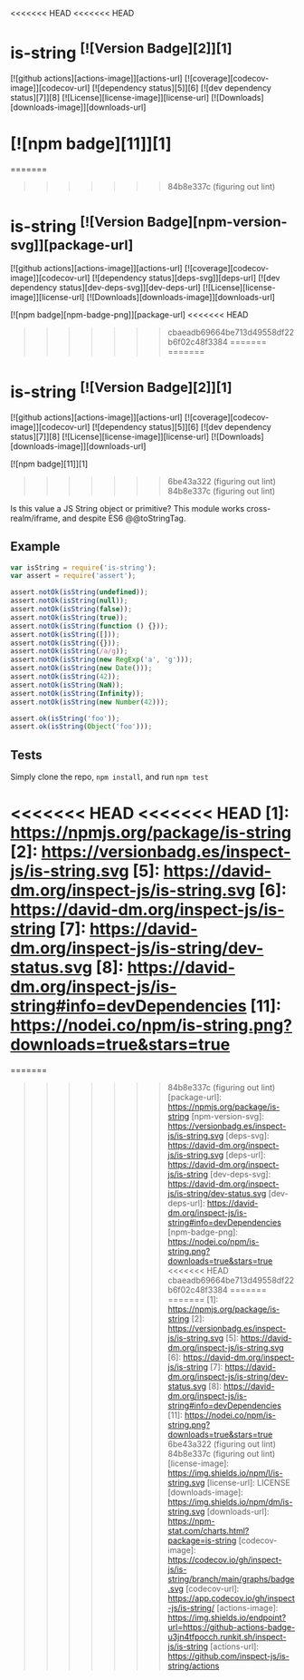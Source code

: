 <<<<<<< HEAD
<<<<<<< HEAD
# is-string <sup>[![Version Badge][2]][1]</sup>

[![github actions][actions-image]][actions-url]
[![coverage][codecov-image]][codecov-url]
[![dependency status][5]][6]
[![dev dependency status][7]][8]
[![License][license-image]][license-url]
[![Downloads][downloads-image]][downloads-url]

[![npm badge][11]][1]
=======
=======
>>>>>>> 84b8e337c (figuring out lint)
# is-string <sup>[![Version Badge][npm-version-svg]][package-url]</sup>

[![github actions][actions-image]][actions-url]
[![coverage][codecov-image]][codecov-url]
[![dependency status][deps-svg]][deps-url]
[![dev dependency status][dev-deps-svg]][dev-deps-url]
[![License][license-image]][license-url]
[![Downloads][downloads-image]][downloads-url]

[![npm badge][npm-badge-png]][package-url]
<<<<<<< HEAD
>>>>>>> cbaeadb69664be713d49558df22b6f02c48f3384
=======
=======
# is-string <sup>[![Version Badge][2]][1]</sup>

[![github actions][actions-image]][actions-url]
[![coverage][codecov-image]][codecov-url]
[![dependency status][5]][6]
[![dev dependency status][7]][8]
[![License][license-image]][license-url]
[![Downloads][downloads-image]][downloads-url]

[![npm badge][11]][1]
>>>>>>> 6be43a322 (figuring out lint)
>>>>>>> 84b8e337c (figuring out lint)

Is this value a JS String object or primitive? This module works cross-realm/iframe, and despite ES6 @@toStringTag.

## Example

```js
var isString = require('is-string');
var assert = require('assert');

assert.notOk(isString(undefined));
assert.notOk(isString(null));
assert.notOk(isString(false));
assert.notOk(isString(true));
assert.notOk(isString(function () {}));
assert.notOk(isString([]));
assert.notOk(isString({}));
assert.notOk(isString(/a/g));
assert.notOk(isString(new RegExp('a', 'g')));
assert.notOk(isString(new Date()));
assert.notOk(isString(42));
assert.notOk(isString(NaN));
assert.notOk(isString(Infinity));
assert.notOk(isString(new Number(42)));

assert.ok(isString('foo'));
assert.ok(isString(Object('foo')));
```

## Tests
Simply clone the repo, `npm install`, and run `npm test`

<<<<<<< HEAD
<<<<<<< HEAD
[1]: https://npmjs.org/package/is-string
[2]: https://versionbadg.es/inspect-js/is-string.svg
[5]: https://david-dm.org/inspect-js/is-string.svg
[6]: https://david-dm.org/inspect-js/is-string
[7]: https://david-dm.org/inspect-js/is-string/dev-status.svg
[8]: https://david-dm.org/inspect-js/is-string#info=devDependencies
[11]: https://nodei.co/npm/is-string.png?downloads=true&stars=true
=======
=======
>>>>>>> 84b8e337c (figuring out lint)
[package-url]: https://npmjs.org/package/is-string
[npm-version-svg]: https://versionbadg.es/inspect-js/is-string.svg
[deps-svg]: https://david-dm.org/inspect-js/is-string.svg
[deps-url]: https://david-dm.org/inspect-js/is-string
[dev-deps-svg]: https://david-dm.org/inspect-js/is-string/dev-status.svg
[dev-deps-url]: https://david-dm.org/inspect-js/is-string#info=devDependencies
[npm-badge-png]: https://nodei.co/npm/is-string.png?downloads=true&stars=true
<<<<<<< HEAD
>>>>>>> cbaeadb69664be713d49558df22b6f02c48f3384
=======
=======
[1]: https://npmjs.org/package/is-string
[2]: https://versionbadg.es/inspect-js/is-string.svg
[5]: https://david-dm.org/inspect-js/is-string.svg
[6]: https://david-dm.org/inspect-js/is-string
[7]: https://david-dm.org/inspect-js/is-string/dev-status.svg
[8]: https://david-dm.org/inspect-js/is-string#info=devDependencies
[11]: https://nodei.co/npm/is-string.png?downloads=true&stars=true
>>>>>>> 6be43a322 (figuring out lint)
>>>>>>> 84b8e337c (figuring out lint)
[license-image]: https://img.shields.io/npm/l/is-string.svg
[license-url]: LICENSE
[downloads-image]: https://img.shields.io/npm/dm/is-string.svg
[downloads-url]: https://npm-stat.com/charts.html?package=is-string
[codecov-image]: https://codecov.io/gh/inspect-js/is-string/branch/main/graphs/badge.svg
[codecov-url]: https://app.codecov.io/gh/inspect-js/is-string/
[actions-image]: https://img.shields.io/endpoint?url=https://github-actions-badge-u3jn4tfpocch.runkit.sh/inspect-js/is-string
[actions-url]: https://github.com/inspect-js/is-string/actions
